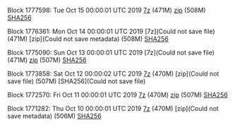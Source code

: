 Block 1777598: Tue Oct 15 00:00:01 UTC 2019 [7z]() (471M) [zip]() (508M) [SHA256]()

Block 1776361: Mon Oct 14 00:00:01 UTC 2019 [7z](Could not save file) (471M) [zip](Could not save metadata) (508M) [SHA256](https://transfer.sh/ebWQu/sha256.txt)

Block 1775090: Sun Oct 13 00:00:01 UTC 2019 [7z](Could not save file) (471M) [zip]() (507M) [SHA256]()

Block 1773858: Sat Oct 12 00:00:02 UTC 2019 [7z]() (470M) [zip](Could not save file) (507M) [SHA256](Could not save file)

Block 1772570: Fri Oct 11 00:00:01 UTC 2019 [7z]() (470M) [zip]() (507M) [SHA256](https://transfer.sh/sQe13/sha256.txt)

Block 1771282: Thu Oct 10 00:00:01 UTC 2019 [7z]() (470M) [zip](Could not save metadata) (506M) [SHA256](https://transfer.sh/NNp8j/sha256.txt)

